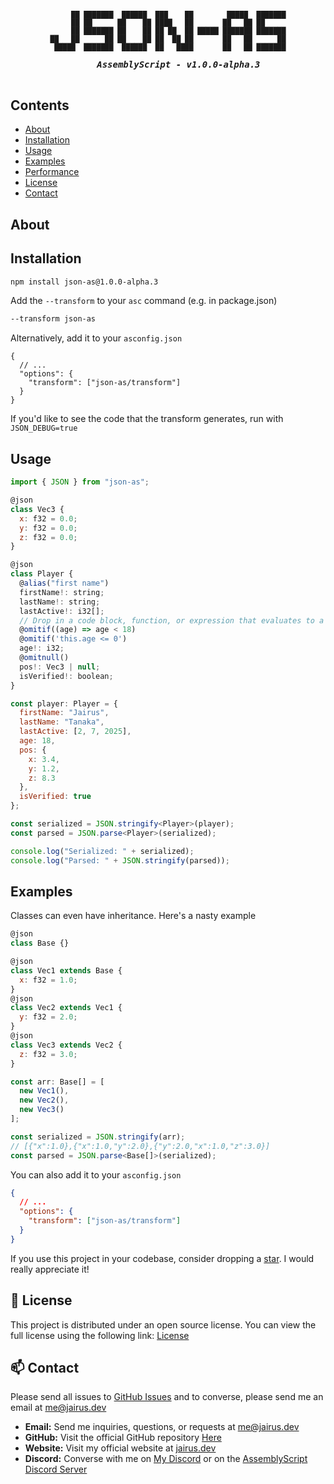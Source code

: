 <h5 align="center">
  <pre>
<span style="font-size: 0.8em;">     ██ ███████  ██████  ███    ██        █████  ███████
     ██ ██      ██    ██ ████   ██       ██   ██ ██     
     ██ ███████ ██    ██ ██ ██  ██ █████ ███████ ███████
██   ██      ██ ██    ██ ██  ██ ██       ██   ██      ██
 █████  ███████  ██████  ██   ████       ██   ██ ███████
 </span>
    AssemblyScript - v1.0.0-alpha.3
  </pre>
</h5>

## Contents
 - [About](#about)
 - [Installation](#installation)
 - [Usage](#usage)
 - [Examples](#examples)
 - [Performance](#performance)
 - [License](#license)
 - [Contact](#contact)

## About

## Installation

```bash
npm install json-as@1.0.0-alpha.3
```

Add the `--transform` to your `asc` command (e.g. in package.json)

```bash
--transform json-as
```

Alternatively, add it to your `asconfig.json`

```
{
  // ...
  "options": {
    "transform": ["json-as/transform"]
  }
}
```

If you'd like to see the code that the transform generates, run with `JSON_DEBUG=true`

## Usage

```js
import { JSON } from "json-as";

@json
class Vec3 {
  x: f32 = 0.0;
  y: f32 = 0.0;
  z: f32 = 0.0;
}

@json
class Player {
  @alias("first name")
  firstName!: string;
  lastName!: string;
  lastActive!: i32[];
  // Drop in a code block, function, or expression that evaluates to a boolean
  @omitif((age) => age < 18)
  @omitif('this.age <= 0')
  age!: i32;
  @omitnull()
  pos!: Vec3 | null;
  isVerified!: boolean;
}

const player: Player = {
  firstName: "Jairus",
  lastName: "Tanaka",
  lastActive: [2, 7, 2025],
  age: 18,
  pos: {
    x: 3.4,
    y: 1.2,
    z: 8.3
  },
  isVerified: true
};

const serialized = JSON.stringify<Player>(player);
const parsed = JSON.parse<Player>(serialized);

console.log("Serialized: " + serialized);
console.log("Parsed: " + JSON.stringify(parsed));
```

## Examples

Classes can even have inheritance. Here's a nasty example

```js
@json
class Base {}

@json
class Vec1 extends Base {
  x: f32 = 1.0;
}
@json
class Vec2 extends Vec1 {
  y: f32 = 2.0;
}
@json
class Vec3 extends Vec2 {
  z: f32 = 3.0;
}

const arr: Base[] = [
  new Vec1(),
  new Vec2(),
  new Vec3()
];

const serialized = JSON.stringify(arr);
// [{"x":1.0},{"x":1.0,"y":2.0},{"y":2.0,"x":1.0,"z":3.0}]
const parsed = JSON.parse<Base[]>(serialized);
```

You can also add it to your `asconfig.json`

```json
{
  // ...
  "options": {
    "transform": ["json-as/transform"]
  }
}
```

If you use this project in your codebase, consider dropping a [star](https://github.com/JairusSW/as-json). I would really appreciate it!

## 📃 License

This project is distributed under an open source license. You can view the full license using the following link: [License](./LICENSE)

## 📫 Contact

Please send all issues to [GitHub Issues](https://github.com/JairusSW/as-json/issues) and to converse, please send me an email at [me@jairus.dev](mailto:me@jairus.dev)

- **Email:** Send me inquiries, questions, or requests at [me@jairus.dev](mailto:me@jairus.dev)
- **GitHub:** Visit the official GitHub repository [Here](https://github.com/JairusSW/as-json)
- **Website:** Visit my official website at [jairus.dev](https://jairus.dev/)
- **Discord:** Converse with me on [My Discord](discord.com/users/600700584038760448) or on the [AssemblyScript Discord Server](https://discord.gg/assemblyscript/)
